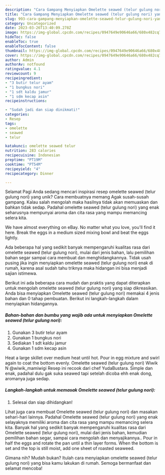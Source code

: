```yaml
---
description: "Cara Gampang Menyiapkan Omelette seawed (telur gulung nori) yang Lezat Sekali, Sempurna"
title: "Cara Gampang Menyiapkan Omelette seawed (telur gulung nori) yang Lezat Sekali, Sempurna"
slug: 993-cara-gampang-menyiapkan-omelette-seawed-telur-gulung-nori-yang-lezat-sekali-sempurna
category: Uncategorized
date: 2023-03-26T13:40:09.278Z
image: https://img-global.cpcdn.com/recipes/0947649e90646a66/680x482cq70/omelette-seawed-telur-gulung-nori-foto-resep-utama.jpg
hideToc: false
enableToc: true
enableTocContent: false
thumbnail: https://img-global.cpcdn.com/recipes/0947649e90646a66/680x482cq70/omelette-seawed-telur-gulung-nori-foto-resep-utama.jpg
cover: https://img-global.cpcdn.com/recipes/0947649e90646a66/680x482cq70/omelette-seawed-telur-gulung-nori-foto-resep-utama.jpg
author: Admin
authorAv: notfound
ratingvalue: 4.1
reviewcount: 9
recipeingredient:
- "3 butir telur ayam"
- "1 bungkus nori"
- "1 sdt kaldu jamur"
- "1 sdm kecap asin"
recipeinstructions:

- "Sudah jadi dan siap dinikmati!"
categories:
- Resep
tags:
- omelette
- seawed
- telur

katakunci: omelette seawed telur 
nutrition: 283 calories
recipecuisine: Indonesian
preptime: "PT19M"
cooktime: "PT54M"
recipeyield: "4"
recipecategory: Dinner

---
```



Selamat Pagi Anda sedang mencari inspirasi resep omelette seawed (telur gulung nori) yang unik? Cara membuatnya memang Agak susah-susah gampang. Kalau salah mengolah maka hasilnya tidak akan memuaskan dan bahkan tidak sedap. Padahal omelette seawed (telur gulung nori) yang enak seharusnya mempunyai aroma dan cita rasa yang mampu memancing selera kita.


We have almost everything on eBay. No matter what you love, you&#39;ll find it here. Break the eggs in a medium sized mixing bowl and beat the eggs lightly.

Ada beberapa hal yang sedikit banyak mempengaruhi kualitas rasa dari omelette seawed (telur gulung nori), mulai dari jenis bahan, lalu pemilihan bahan segar sampai cara membuat dan menghidangkannya. Tidak usah pusing jika ingin menyiapkan omelette seawed (telur gulung nori) enak di rumah, karena asal sudah tahu triknya maka hidangan ini bisa menjadi sajian istimewa.


Berikut ini ada beberapa cara mudah dan praktis yang dapat diterapkan untuk mengolah omelette seawed (telur gulung nori) yang siap dikreasikan. Anda bisa menyiapkan Omelette seawed (telur gulung nori) memakai 4 jenis bahan dan 0 tahap pembuatan. Berikut ini langkah-langkah dalam menyiapkan hidangannya.

<!--inarticleads1-->

##### Bahan-bahan dan bumbu yang wajib ada untuk menyiapkan Omelette seawed (telur gulung nori):

1. Gunakan 3 butir telur ayam
1. Gunakan 1 bungkus nori
1. Sediakan 1 sdt kaldu jamur
1. Gunakan 1 sdm kecap asin


Heat a large skillet over medium heat until hot. Pour in egg mixture and swirl again to coat the bottom evenly. Omelette seawed (telur gulung nori) Wiwik N @wiwik_mamiwigi Resep ini recook dari chef YudaBustara. Simple dan enak, padahal dulu gak suka seawed tapi setelah dicoba ehh enak dong, aromanya juga sedap. 

<!--inarticleads2-->

##### Langkah-langkah untuk memasak Omelette seawed (telur gulung nori):


1. Selesai dan siap dihidangkan!

Lihat juga cara membuat Omelette seawed (telur gulung nori) dan masakan sehari-hari lainnya. Padahal Omelette seawed (telur gulung nori) yang enak selayaknya memiliki aroma dan cita rasa yang mampu memancing selera kita. Banyak hal yang sedikit banyak mempengaruhi kualitas rasa dari Omelette seawed (telur gulung nori), mulai dari jenis bahan, kemudian pemilihan bahan segar, sampai cara mengolah dan menyajikannya.. Pour in half the eggs and rotate the pan until a thin layer forms. When the bottom is set and the top is still moist, add one sheet of roasted seaweed. 

Gimana nih? Mudah bukan? Itulah cara menyiapkan omelette seawed (telur gulung nori) yang bisa kamu lakukan di rumah. Semoga bermanfaat dan selamat mencoba!
